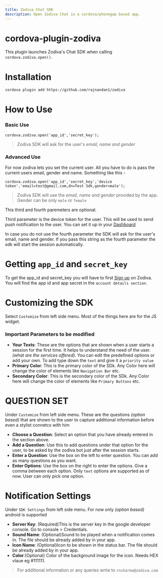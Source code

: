 ```yaml
---
title: Zodiva Chat SDK
description: Open Zodiva Chat in a cordova/phonegap based app.
---
```

<!--
# license: Licensed to the Apache Software Foundation (ASF) under one
#         or more contributor license agreements.  See the NOTICE file
#         distributed with this work for additional information
#         regarding copyright ownership.  The ASF licenses this file
#         to you under the Apache License, Version 2.0 (the
#         "License"); you may not use this file except in compliance
#         with the License.  You may obtain a copy of the License at
#
#           http://www.apache.org/licenses/LICENSE-2.0
#
#         Unless required by applicable law or agreed to in writing,
#         software distributed under the License is distributed on an
#         "AS IS" BASIS, WITHOUT WARRANTIES OR CONDITIONS OF ANY
#         KIND, either express or implied.  See the License for the
#         specific language governing permissions and limitations
#         under the License.
-->

 
# cordova-plugin-zodiva

This plugin launches Zodiva's Chat SDK when calling `cordova.zodiva.open()`.

# Installation


```sh
cordova plugin add https://github.com/rajnandan1/zodiva
```
    
# How to Use

### Basic Use
	cordova.zodiva.open('app_id','secret_key');
> Zodiva SDK will ask for the user's _email, name and gender_	
### Advanced Use
For now zodiva lets you set the current user. All you have to do is pass the current users email, gender and name. Something like this -

    cordova.zodiva.open('app_id','secret_key','device token','email=test@gmail.com,dn=Test Sdk,gender=male');

> Zodiva SDK will use the  _email, name and gender_	provided by the app. Gender can be only `male` or `female`
	
This third and fourth paremeters are optional. 

Third parameter is the device token for the user. This will be used to send push notification to the user. You can set it up in your [Dashboard](https://zodiva.com/psa/#/sdk)

In case you do not use the fourth parameter the SDK will ask for the user's email, name and gender. If you pass this string as the fourth parameter the sdk will start the session automatically.

# Getting `app_id` and `secret_key`

To get the app_id and secret_key you will have to first [Sign up](https://zodiva.com/psa) on Zodiva. You will find the app id and app secret in the `account details section`.

# Customizing the SDK

Select `Customize` from left side menu. Most of the things here are for the JS widget. 

### Important Parameters to be modified

- __Your Texts__: These are the options that are shown when a user starts a session for the first time. It helps to understand the need of the user. _(what are the services offered)_. You can edit the predefined options or add your own. To add type down the `text` and give it a `priority value`
- __Primary Color__: This is the primary color of the SDk. Any Color here will change the color of elements like `Navigation Bar` etc.
- __Secondary Color__: This is the secondary color of the SDk. Any Color here will change the color of elements like `Primary Buttons` etc.

# QUESTION SET 

Under `Customize` from left side menu. These are the questions _(option based)_ that are shown to the user to capture additional information before even a stylist connetcs with him

- __Choose a Question__: Select an option that you have already entered in the section above.
- __Add a Question__: Use this to add questions under that option for the user, to be asked by the zodiva bot just after the session starts.
- __Enter  a Question__: Use the box on the left to enter question. You can add as many questions as you want.
- __Enter  Options__: Use the box on the right to enter the options. Give a comma between each option. Only `text` options are supported as of now. User can only pick one option.
 
# Notification Settings 

Under `SDK Settings` from left side menu. For now only _(option based)_ android is supported

- __Server Key__: (Required)This is the server key in the google developer console. Go to console > Credentials.
- __Sound Name__: (Optional)Sound to be played when a notification comes in. The file should be already added by in your app.
- __Icon Name__: (Optional)Icon to be shown in the status bar. The file should be already added by in your app.
- __Color__:(Optional) Color of the background image for the icon. Needs HEX vlaue eg #111111.
 
 

 
> For additional information or any queries wrtie to `rnsharma@zodiva.com`
